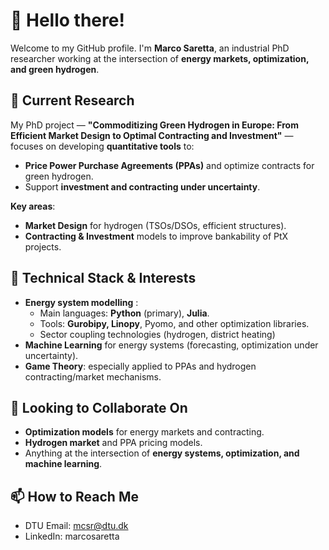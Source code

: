 # 👋 Hello there!

Welcome to my GitHub profile. I'm **Marco Saretta**, an industrial PhD researcher working at the intersection of **energy markets, optimization, and green hydrogen**.



## 🔭 **Current Research**

My PhD project — **"Commoditizing Green Hydrogen in Europe: From Efficient Market Design to Optimal Contracting and Investment"** —  
focuses on developing **quantitative tools** to:  
- **Price Power Purchase Agreements (PPAs)** and optimize contracts for green hydrogen.  
- Support **investment and contracting under uncertainty**.

**Key areas**:  
- **Market Design** for hydrogen (TSOs/DSOs, efficient structures).  
- **Contracting & Investment** models to improve bankability of PtX projects.


## 🧠 **Technical Stack & Interests**

- **Energy system modelling** :  
  - Main languages: **Python** (primary), **Julia**.  
  - Tools: **Gurobipy, Linopy**, Pyomo, and other optimization libraries.
  - Sector coupling technologies (hydrogen, district heating)  
- **Machine Learning** for energy systems (forecasting, optimization under uncertainty).  
- **Game Theory**: especially applied to PPAs and hydrogen contracting/market mechanisms.  


## 👯 **Looking to Collaborate On**

- **Optimization models** for energy markets and contracting.  
- **Hydrogen market** and PPA pricing models.  
- Anything at the intersection of **energy systems, optimization, and machine learning**.

## 📫 **How to Reach Me**

- DTU Email: mcsr@dtu.dk  
- LinkedIn:  marcosaretta
